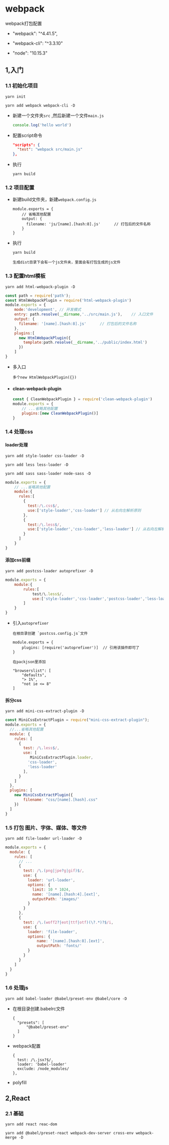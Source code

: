 # webpack
webpack打包配置

- "webpack": "^4.41.5",

- "webpack-cli": "^3.3.10"
- "node": "10.15.3"

## 1,入门

### 1.1 初始化项目

```
yarn init

yarn add webpack webpack-cli -D
```

- 新建一个文件夹`src` ,然后新建一个文件`main.js`

  ```js
  console.log('hello world')
  ```

- 配置script命令

  ```json
  "scripts": {
    "test": "webpack src/main.js"
  },
  ```

- 执行

  ```
  yarn build
  ```


### 1.2 项目配置

- 新建build文件夹，新建`webpack.config.js`

  ```
  module.exports = {
      // 省略其他配置
      output: {
        filename: 'js/[name].[hash:8].js'      // 打包后的文件名称
      }
  }
  ```

- 执行

  ```
  yarn build 
  
  生成dist目录下会有一个js文件夹，里面会有打包生成的js文件
  ```



### 1.3 配置html模板

```
yarn add html-webpack-plugin -D
```

```js
const path = require('path');
const HtmlWebpackPlugin = require('html-webpack-plugin')
module.exports = {
    mode:'development', // 开发模式
    entry: path.resolve(__dirname,'../src/main.js'),    // 入口文件
    output: {
      filename: '[name].[hash:8].js'      // 打包后的文件名称
    },
    plugins:[
      new HtmlWebpackPlugin({
        template:path.resolve(__dirname,'../public/index.html')
      })
    ]
}
```

- 多入口

  ```
  多个new HtmlWebpackPlugin({})
  ```



- #### clean-webpack-plugin

  ```js
  const { CleanWebpackPlugin } = require('clean-webpack-plugin')
  module.exports = {
      // ...省略其他配置
      plugins:[new CleanWebpackPlugin()]
  }
  ```


### 1.4 处理css



#### loader处理

```
yarn add style-loader css-loader -D
```

```
yarn add less less-loader -D
```

```
yarn add sass sass-loader node-sass -D
```

```js
module.exports = {
    // ...省略其他配置
    module:{
      rules:[
        {
          test:/\.css$/,
          use:['style-loader','css-loader'] // 从右向左解析原则
        },
        {
          test:/\.less$/,
          use:['style-loader','css-loader','less-loader'] // 从右向左解析原则
        }
      ]
    }
} 
```



#### 添加css前缀

```
yarn add postcss-loader autoprefixer -D
```

```js
module.exports = {
    module:{
        rules:[
            test/\.less$/,
            use:['style-loader','css-loader','postcss-loader','less-loader']
        ]
    }
}
```

- 引入`autoprefixer`

  ```
  在根目录创建 `postcss.config.js`文件
  
  module.exports = {
      plugins: [require('autoprefixer')]  // 引用该插件即可了
  }
  
  在packjson里添加
  
  "browserslist": [
      "defaults",
      "> 1%",
      "not ie <= 8"
  ]
  ```



#### 拆分css

```
yarn add mini-css-extract-plugin -D
```

```js
const MiniCssExtractPlugin = require("mini-css-extract-plugin");
module.exports = {
  //...省略其他配置
  module: {
    rules: [
      {
        test: /\.less$/,
        use: [
           MiniCssExtractPlugin.loader,
          'css-loader',
          'less-loader'
        ],
      }
    ]
  },
  plugins: [
    new MiniCssExtractPlugin({
        filename: "css/[name].[hash].css"
    })
  ]
}
```



### 1.5 打包 图片、字体、媒体、等文件

```
yarn add file-loader url-loader -D
```

```js
module.exports = {
  module: {
    rules: [
      // ...
      {
        test: /\.(png|jpe?g|gif)$/,
        use: {
          loader: 'url-loader',
          options: {
            limit: 10 * 1024,
            name: '[name].[hash:4].[ext]',
            outputPath: 'images/'
          }
        }
      },
      {
        test: /\.(woff2?|eot|ttf|otf)(\?.*)?$/i,
        use: {
          loader: 'file-loader',
          options: {
              name: '[name].[hash:8].[ext]',
              outputPath: 'fonts/'
          }
        }
      }
    ]
  }
}
```



### 1.6 处理js

```
yarn add babel-loader @babel/preset-env @babel/core -D
```

- 在根目录创建.babelrc文件

  ```
  {
  	"presets": [
  		"@babel/preset-env"
  	]
  }
  ```

- webpack配置

  ```
  {
  	test: /\.jsx?$/,
  	loader: 'babel-loader'
  	exclude: /node_modules/
  },
  ```

- polyfill



## 2,React

### 2.1 基础

```
yarn add react reac-dom

yarn add @babel/preset-react webpack-dev-server cross-env webpack-merge -D
```

